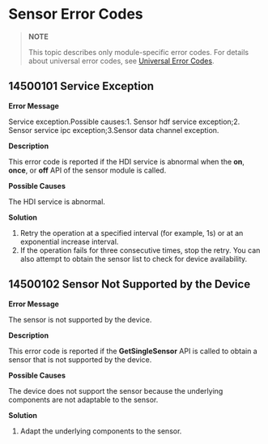 # Sensor Error Codes

> **NOTE**
>
> This topic describes only module-specific error codes. For details about universal error codes, see [Universal Error Codes](../errorcode-universal.md).

## 14500101 Service Exception

**Error Message**

Service exception.Possible causes:1. Sensor hdf service exception;2. Sensor service ipc exception;3.Sensor data channel exception.

**Description**

This error code is reported if the HDI service is abnormal when the **on**, **once**, or **off** API of the sensor module is called.

**Possible Causes**

The HDI service is abnormal.

**Solution**

1. Retry the operation at a specified interval (for example, 1s) or at an exponential increase interval.
2. If the operation fails for three consecutive times, stop the retry. You can also attempt to obtain the sensor list to check for device availability.

## 14500102 Sensor Not Supported by the Device

**Error Message**

The sensor is not supported by the device.

**Description**

This error code is reported if the **GetSingleSensor** API is called to obtain a sensor that is not supported by the device.

**Possible Causes**

The device does not support the sensor because the underlying components are not adaptable to the sensor.

**Solution**

1. Adapt the underlying components to the sensor.
